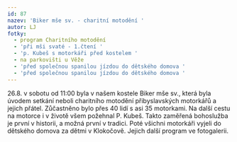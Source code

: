 ```yaml
---
id: 87
nazev: 'Biker mše sv. - charitní motodění '
autor: LJ
fotky:
  - program Charitního motodění
  - 'při mši svaté - 1.čtení '
  - 'p. Kubeš s motorkáři před kostelem '
  - na parkovišti u Věže
  - 'před společnou spanilou jízdou do dětského domova '
  - 'před společnou spanilou jízdou do dětského domova '
---
```

26.8. v sobotu od 11:00 byla v našem kostele Biker mše sv., která byla úvodem setkání neboli charitního motodění přibyslavských motorkářů a jejich přátel. Zůčastněno bylo přes 40 lidí s asi 35 motorkami. Na další cestu na motorce i v životě všem požehnal P. Kubeš. Takto zaměřená bohoslužba je první v historii, a možná první v tradici. Poté všichni motorkáři vyjeli do dětského domova za dětmi v Klokočově. Jejich další program ve fotogalerii.
